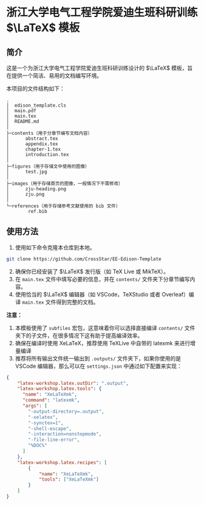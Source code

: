 # 浙江大学电气工程学院爱迪生班科研训练 $\LaTeX$ 模板

## 简介
这是一个为浙江大学电气工程学院爱迪生班科研训练设计的 $\LaTeX$ 模板，旨在提供一个简洁、易用的文档编写环境。

本项目的文件结构如下：

```
.
│  edison_template.cls
│  main.pdf
│  main.tex
│  README.md
│
├─contents（用于分章节编写文档内容）
│      abstract.tex
│      appendix.tex
│      chapter-1.tex
│      introduction.tex
│
├─figures（用于存储文中使用的图像）
│      test.jpg
│
├─images（用于存储首页的图像，一般情况下不需修改）
│      zju-heading.png
│      zju.png
│
└─references（用于存储参考文献使用的 bib 文件）
        ref.bib
```

## 使用方法
1. 使用如下命令克隆本仓库到本地。
```bash
git clone https://github.com/CrossStar/EE-Edison-Template
```

2. 确保你已经安装了 $\LaTeX$ 发行版（如 TeX Live 或 MikTeX）。
3. 在 `main.tex` 文件中填写必要的信息，并在 `contents/` 文件夹下分章节编写内容。
4. 使用恰当的 $\LaTeX$ 编辑器（如 VSCode，TeXStudio 或者 Overleaf）编译 `main.tex` 文件得到完整的文档。

**注意：**

1. 本模板使用了 `subfiles` 宏包，这意味着你可以选择直接编译 `contents/` 文件夹下的子文件，在很多情况下这有助于提高编译效率。
2. 确保在编译时使用 XeLaTeX，推荐使用 TeXLive 中自带的 latexmk 来进行增量编译
3. 推荐将所有输出文件统一输出到 `.outputs/` 文件夹下，如果你使用的是 VSCode 编辑器，那么可以在 `settings.json` 中通过如下配置来实现：

```json
{
    "latex-workshop.latex.outDir": ".output",
    "latex-workshop.latex.tools": {
      "name": "XeLaTeXmk",
      "command": "latexmk",
      "args": [
        "-output-directory=.output",
        "-xelatex",
        "-synctex=1",
        "-shell-escape",
        "-interaction=nonstopmode",
        "-file-line-error",
        "%DOC%"
      ]
    },
    "latex-workshop.latex.recipes": [
        {
            "name": "XeLaTeXmk",
            "tools": ["XeLaTeXmk"]
        }
    ]
}
```